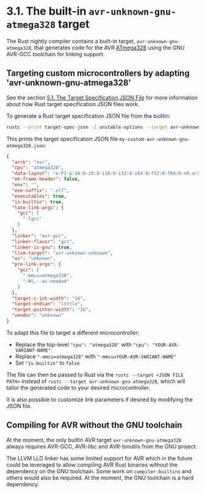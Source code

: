 # 3.1. The built-in `avr-unknown-gnu-atmega328` target

The Rust nightly compiler contains a built-in target, `avr-unknown-gnu-atmega328`, that
generates code for the AVR [ATmega328](https://en.wikipedia.org/wiki/ATmega328) using the
GNU AVR-GCC toolchain for linking support.

## Targeting custom microcontrollers by adapting 'avr-unknown-gnu-atmega328'

See the section [5.1. The Target Specification JSON File](./005.1-the-target-specification-json-file.md) for
more information about how Rust target specification JSON files work.

To generate a Rust target specification JSON file from the builtin:


```bash
rustc --print target-spec-json -Z unstable-options --target avr-unknown-gnu-atmega328 > my-custom-avr-unknown-gnu-atmega328.json
```

This prints the target specification JSON file `my-custom-avr-unknown-gnu-atmega328.json`:

```json
{
  "arch": "avr",
  "cpu": "atmega328",
  "data-layout": "e-P1-p:16:8-i8:8-i16:8-i32:8-i64:8-f32:8-f64:8-n8-a:8",
  "eh-frame-header": false,
  "env": "",
  "exe-suffix": ".elf",
  "executables": true,
  "is-builtin": true,
  "late-link-args": {
    "gcc": [
      "-lgcc"
    ]
  },
  "linker": "avr-gcc",
  "linker-flavor": "gcc",
  "linker-is-gnu": true,
  "llvm-target": "avr-unknown-unknown",
  "os": "unknown",
  "pre-link-args": {
    "gcc": [
      "-mmcu=atmega328",
      "-Wl,--as-needed"
    ]
  },
  "target-c-int-width": "16",
  "target-endian": "little",
  "target-pointer-width": "16",
  "vendor": "unknown"
}
```

To adapt this file to target a different microcontroller:

  * Replace the top-level `"cpu": "atmega328"` with `"cpu": "YOUR-AVR-VARIANT-NAME"`
  * Replace `"-mmcu=atmega328"` with `"-mmcu=YOUR-AVR-VARIANT-NAME"`
  * Set `"is-builtin"` to `false`

The file can then be passed to Rust via the `rustc --target <JSON FILE PATH>` instead of
`rustc --target avr-unknown-gnu-atmega328`, which will tailor the generated code to your
desired microcontroller.

It is also possible to customize link parameters if desired by modifying the JSON file.

## Compiling for AVR without the GNU toolchain

At the moment, the only builtin AVR target `avr-unknown-gnu-atmega328` always requires
AVR-GCC, AVR-libc and AVR-binutils from the GNU project.

The LLVM LLD linker has some limited support for AVR which in the future could be leveraged
to allow compiling AVR Rust binaries without the dependency on the GNU toolchain. Some work
on `compiler-builtins` and others would also be required. At the moment, the GNU toolchain
is a hard dependency.
